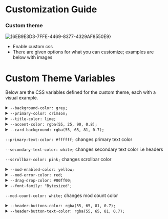 # Customization Guide

### Custom theme
![{6EB9E3D3-7FFE-4469-8377-4329AF8550E9}](https://github.com/user-attachments/assets/988b0f3b-29b3-4e55-9748-0a76a679691c)

- Enable custom css
- There are given options for what you can customize; examples are below with images

# Custom Theme Variables

Below are the CSS variables defined for the custom theme, each with a visual example.

<details>
<summary><code>--background-color: grey;</code></summary>
  
![background grey](https://github.com/user-attachments/assets/c021230f-724b-4b7f-b2a3-2dcac85607f2)

</details>

<details>
<summary><code>--primary-color: crimson;</code></summary>
  
![{F15A94B6-E31F-44D3-BB1D-042EA50CEA22}](https://github.com/user-attachments/assets/71ab30cb-fe0c-4839-8912-8bc26555827d)

</details>

<details>
<summary><code>--title-color: lime;</code></summary>
  
![{E8867F23-E72D-43E4-B3EE-C8B911B33275}](https://github.com/user-attachments/assets/dea377c6-9740-4007-9527-2297de7d17d3)

</details>

<details>
<summary><code>--accent-color: rgba(55, 25, 90, 0.8);</code></summary>
  
![{BAADD6DA-D02D-4922-97B9-3C5A17FBFB58}](https://github.com/user-attachments/assets/d749cfe0-6ba4-4a9f-ae2b-a789ebd8a09b)

</details>

<details>
<summary><code>--card-background: rgba(55, 65, 81, 0.7);</code></summary>
  
![{AA04E80B-ED49-410D-9D65-17FEB0F8873A}](https://github.com/user-attachments/assets/184ce9f0-66b7-4ceb-b3b8-5bfdb1aabf9c)

</details>

<code>--primary-text-color: #ffffff;</code> changes primary text color

<code>--secondary-text-color: white;</code> changes secondary text color i.e headers

<code>--scrollbar-color: pink;</code> changes scrollbar color

<details>
<summary><code>--mod-enabled-color: yellow;</code></summary>
  
![{912019E5-E771-4633-A0D4-3C84B34072B7}](https://github.com/user-attachments/assets/72dabebd-55b3-4999-af4e-68103b027eaa)

</details>

<details>
<summary><code>--mod-error-color: red;</code></summary>
  
![{163398ED-8ACC-47A1-8E1A-2601EF75E353}](https://github.com/user-attachments/assets/dc0474f5-2e3e-4809-80fc-d50953ca5499)

</details>

<details>
<summary><code>--drag-drop-color: #00ff00;</code></summary>
  
![{42B8D72A-2019-4536-89C8-A35352DAF45F}](https://github.com/user-attachments/assets/66cb1f0d-af2e-42c6-b579-a0fec3be7488)

</details>

<details>
<summary><code>--font-family: "Bytesized";</code></summary>
  
![{8C32D1F8-371E-44EE-A099-A8DDF263A157}](https://github.com/user-attachments/assets/7b5b6da0-0fd5-4868-8dfd-d5942211882b)

you can also use <code>--font-family: "Bytesized", cursive;</code>
</details>

<code>--mod-count-color: white;</code> changes mod count color

<details>
<summary><code>--header-buttons-color: rgba(55, 65, 81, 0.7);</code></summary>
  
![{9E7CE036-C429-4657-8984-E12CDCFA1083}](https://github.com/user-attachments/assets/f0c6ed3e-13eb-4b70-959d-72f3dc6f1b8c)

</details>

<details>
<summary><code>--header-button-text-color: rgba(55, 65, 81, 0.7);</code></summary>
  
![{9E7CE036-C429-4657-8984-E12CDCFA1083}](https://github.com/user-attachments/assets/f0c6ed3e-13eb-4b70-959d-72f3dc6f1b8c)

</details>



